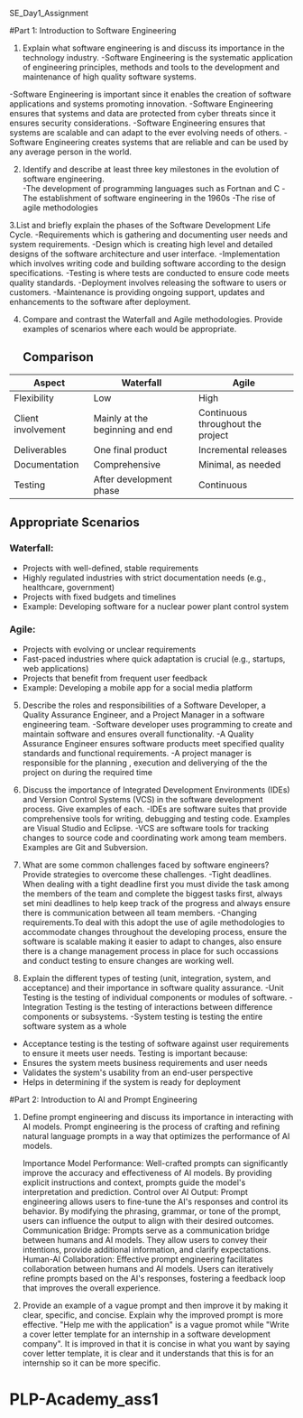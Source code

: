SE_Day1_Assignment

#Part 1: Introduction to Software Engineering

1. Explain what software engineering is and discuss its importance in the technology industry. 
-Software Engineering is the systematic application of engineering principles, methods and tools to the development and maintenance of high quality software systems.

-Software Engineering is important since it enables the creation of software applications and systems promoting innovation.
-Software Engineering ensures that systems and data are protected from cyber threats since it ensures security considerations.
-Software Engineering ensures that systems are scalable and can adapt to the ever evolving needs of others.
-Software Engineering creates systems that are reliable and can be used by any average person in the world.

2. Identify and describe at least three key milestones in the evolution of software engineering.  
-The development of programming languages such as Fortnan and C
-The establishment of software engineering in the 1960s
-The rise of agile methodologies

3.List and briefly explain the phases of the Software Development Life Cycle.
-Requirements which is gathering and documenting user needs and system requirements.
-Design which is creating high level and detailed designs of the software architecture and user interface.
-Implementation which involves writing code and building software according to the design specifications.
-Testing is where tests are conducted to ensure code meets quality standards.
-Deployment involves releasing the software to users or customers.
-Maintenance is providing ongoing support, updates and enhancements to the software after deployment.

4. Compare and contrast the Waterfall and Agile methodologies. Provide examples of scenarios where each would be appropriate.
   ## Comparison

| **Aspect** | **Waterfall** | **Agile** |
| --- | --- | --- |
| Flexibility | Low | High |
| Client involvement | Mainly at the beginning and end | Continuous throughout the project |
| Deliverables | One final product | Incremental releases |
| Documentation | Comprehensive | Minimal, as needed |
| Testing | After development phase | Continuous |

## Appropriate Scenarios

### Waterfall:

- Projects with well-defined, stable requirements
- Highly regulated industries with strict documentation needs (e.g., healthcare, government)
- Projects with fixed budgets and timelines
- Example: Developing software for a nuclear power plant control system

### Agile:

- Projects with evolving or unclear requirements
- Fast-paced industries where quick adaptation is crucial (e.g., startups, web applications)
- Projects that benefit from frequent user feedback
- Example: Developing a mobile app for a social media platform

5. Describe the roles and responsibilities of a Software Developer, a Quality Assurance Engineer, and a Project Manager in a software engineering team.
-Software developer uses programming to create and maintain software and ensures overall functionality.
-A Quality Assurance Engineer ensures software products meet specified quality standards and functional requirements.
-A project manager is responsible for the planning , execution and deliverying of the the project on during the required time

6. Discuss the importance of Integrated Development Environments (IDEs) and Version Control Systems (VCS) in the software development process. Give examples of each.
-IDEs are software suites that provide comprehensive tools for writing, debugging and testing code. Examples are Visual Studio and Eclipse.
-VCS are software tools for tracking changes to source code and coordinating work among team members. Examples are Git and Subversion.

7. What are some common challenges faced by software engineers? Provide strategies to overcome these challenges.
-Tight deadlines. When dealing with a tight deadline first you must divide the task among the members of the team and complete the biggest tasks first, always set mini deadlines to help keep track of the progress and always ensure there is communication between all team members.
-Changing requirements.To deal with this adopt the use of agile methodologies to accommodate changes throughout the developing process, ensure the software is scalable making it easier to adapt to changes, also ensure there is a change management process in place for such occassions and conduct testing to ensure changes are working well.

  8. Explain the different types of testing (unit, integration, system, and acceptance) and their importance in software quality assurance.
  -Unit Testing is the testing of individual components or modules of software.
  -Integration Testing is the testing of interactions between difference components or subsystems.
  -System testing is testing the entire software system as a whole
  - Acceptance testing is the testing of software against user requirements to ensure it meets user needs.
     Testing is important because:
 - Ensures the system meets business requirements and user needs
- Validates the system's usability from an end-user perspective
- Helps in determining if the system is ready for deployment

#Part 2: Introduction to AI and Prompt Engineering

1. Define prompt engineering and discuss its importance in interacting with AI models.
   Prompt engineering is the process of crafting and refining natural language prompts in a way that optimizes the performance of AI models.

   Importance
 Model Performance: Well-crafted prompts can significantly improve the accuracy and effectiveness of AI models. By providing explicit instructions and context, prompts guide the model's interpretation and prediction.
Control over AI Output: Prompt engineering allows users to fine-tune the AI's responses and control its behavior. By modifying the phrasing, grammar, or tone of the prompt, users can influence the output to align with their desired outcomes.
Communication Bridge: Prompts serve as a communication bridge between humans and AI models. They allow users to convey their intentions, provide additional information, and clarify expectations.
Human-AI Collaboration: Effective prompt engineering facilitates collaboration between humans and AI models. Users can iteratively refine prompts based on the AI's responses, fostering a feedback loop that improves the overall experience.

2. Provide an example of a vague prompt and then improve it by making it clear, specific, and concise. Explain why the improved prompt is more effective.
   "Help me with the application" is a vague promot while "Write a cover letter template for an internship in a software development company". It is improved in that it is concise in what you want by saying cover letter template, it is clear and it understands that this is for an internship so it can be more specific.

# PLP-Academy_ass1
